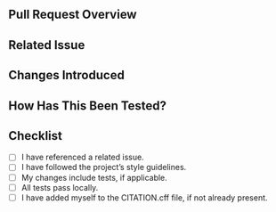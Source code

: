 ## Pull Request Overview
<!-- Briefly describe what this PR does (e.g., bug fix, feature addition, etc.). -->

## Related Issue
<!-- Link the related issue using the format `#issue_number`. -->

## Changes Introduced
<!-- List the key changes made in this PR. -->

## How Has This Been Tested?
<!-- Briefly describe how you tested your changes. -->

## Checklist

- [ ] I have referenced a related issue.
- [ ] I have followed the project’s style guidelines.
- [ ] My changes include tests, if applicable.
- [ ] All tests pass locally.
- [ ] I have added myself to the CITATION.cff file, if not already present.
